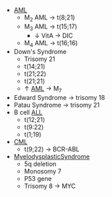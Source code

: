 - [AML](Pathology/Hematology/WBC/AML.md)
	- M<sub>2</sub> AML  $\rightarrow$ t(8;21)
	- M<sub>3</sub> AML  $\rightarrow$ t(15;17)
		- $\downarrow$ VitA  $\rightarrow$ DIC
	- M<sub>4</sub> AML  $\rightarrow$ t(16;16)
- Down's Syndrome
	- Trisomy 21
	- t(14;21)
	- t(21;22)
	- t(21;21)
	- $\uparrow$ [AML](Pathology/Hematology/WBC/AML.md)  $\rightarrow$ M<sub>7</sub>
- Edward Syndrome  $\rightarrow$ trisomy 18
- Patau Syndrome  $\rightarrow$ trisomy 21
- B cell [ALL](Pathology/Hematology/WBC/ALL.md)
	- t(12;21)
	- t(9:22)
	- t(1;19)
- [CML](Pathology/Hematology/WBC/CML.md)
	- t(9;22)  $\rightarrow$ BCR-ABL
- [MyelodysplasticSyndrome](Pathology/Hematology/WBC/MyelodysplasticSyndrome.md)
	- 5q deletion
	- Monosomy 7
	- P53 gene
	- Trisomy 8  $\rightarrow$ MYC